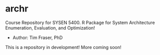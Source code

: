 # archr
Course Repository for SYSEN 5400. R Package for System Architecture Enumeration, Evaluation, and Optimization!
- Author: Tim Fraser, PhD

This is a repository in development! More coming soon!

